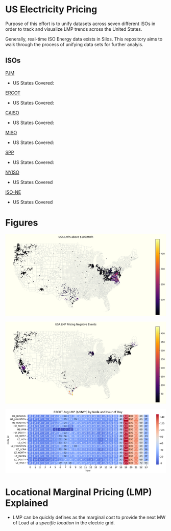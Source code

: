 # US Electricity Pricing
Purpose of this effort is to unify datasets across seven different ISOs in order to track and visualize LMP trends across the United States. 

Generally, real-time ISO Energy data exists in Silos. This repository aims to walk through the process of unifying data sets for further analyis. 

## ISOs
[PJM]() 
- US States Covered: 

[ERCOT]()
- US States Covered:

[CAISO]()
- US States Covered: 

[MISO]()
- US States Covered:

[SPP]()
- US States Covered:

[NYISO]()
- US States Covered

[ISO-NE]()
- US States Covered



# Figures
![USA Extreme LMP Events](readme_figures/usa_extreme_lmp_events.png)

![USA Negative LMP Pricing](readme_figures/usa_lmp_negative_pricing.png)

![ERCOT LMP by Node and Hour](readme_figures/ercot_heatmap_1.png)


# Locational Marginal Pricing (LMP) Explained
- LMP can be quickly defines as the marginal cost to provide the next MW of Load at a *specific location* in the electric grid. 
